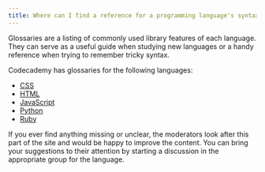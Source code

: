 ```yaml
---
title: Where can I find a reference for a programming language's syntax?
---
```


Glossaries are a listing of commonly used library features of each language. They can serve as a useful guide when studying new languages or a handy reference when trying to remember tricky syntax.

Codecademy has glossaries for the following languages:
 
- [CSS](http://codecademy.com/glossary/css)
- [HTML](http://codecademy.com/glossary/html)
- [JavaScript](http://codecademy.com/glossary/javascript)
- [Python](http://codecademy.com/glossary/python)
- [Ruby](http://codecademy.com/glossary/ruby)

If you ever find anything missing or unclear, the moderators look after this part of the site and would be happy to improve the content. You can bring your suggestions to their attention by starting a discussion in the appropriate group for the language.